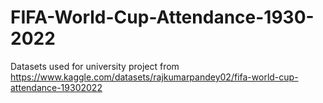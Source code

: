 # FIFA-World-Cup-Attendance-1930-2022
Datasets used for university project from https://www.kaggle.com/datasets/rajkumarpandey02/fifa-world-cup-attendance-19302022
